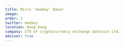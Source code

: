 ```yaml
---
title: Mirco 'meebey' Bauer
image: 
order: 2
twitter: meebey
location: Hong Kong
company: CTO of cryptocurrency exchange Gatecoin Ltd.
advisor: true
---
```

